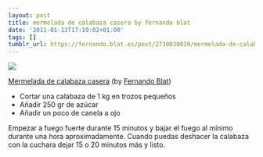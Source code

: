 ```yaml
---
layout: post
title: mermelada de calabaza casera by fernando blat
date: '2011-01-13T17:19:02+01:00'
tags: []
tumblr_url: https://fernando.blat.es/post/2730030019/mermelada-de-calabaza-casera-by-fernando-blat
---
```

 ![](/tumblr_files/tumblr_leyynrLEzS1qz4y16o1_640.jpg)  

[Mermelada de calabaza casera](http://www.flickr.com/photos/tabernadelturco/5351604145/) (by [Fernando Blat](http://flickr.com/photos/tabernadelturco))

- Cortar una calabaza de 1 kg en trozos pequeños
- Añadir 250 gr de azúcar
- Añadir un poco de canela a ojo

Empezar a fuego fuerte durante 15 minutos y bajar el fuego al mínimo durante una hora aproximadamente. Cuando puedas deshacer la calabaza con la cuchara dejar 15 o 20 minutos más y listo.
